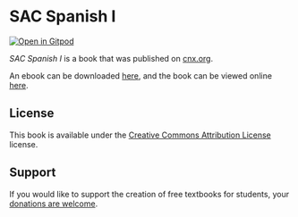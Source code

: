# SAC Spanish I

[![Open in Gitpod](https://gitpod.io/button/open-in-gitpod.svg)](https://gitpod.io/from-referrer/)

_SAC Spanish I_ is a book that was published on [cnx.org](https://cnx.org/).

An ebook can be downloaded [here](https://github.com/cnx-user-books/cnxbook-sac-spanish-i/releases/latest), and the book can be viewed online [here](https://github.com/cnx-user-books/cnxbook-sac-spanish-i/releases/latest).

## License
This book is available under the [Creative Commons Attribution License](./LICENSE) license.

## Support
If you would like to support the creation of free textbooks for students, your [donations are welcome](https://riceconnect.rice.edu/donation/support-openstax-banner).
